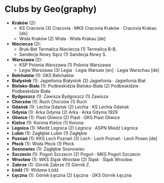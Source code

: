 # Clubs by Geo(graphy)

- **Kraków** (2): 
  - KS Cracovia  (3) Cracovia · MKS Cracovia Kraków · Cracovia Krakau [de]
  - Wisła Kraków  (2) Wisła · Wisła Krakau [de]
- **Nieciecza** (2): 
  - Bruk-Bet Termalica Nieciecza  (1) Termalica B-B.
  - Sandecja Nowy Sącz  (1) Sandecja Nowy S.
- **Warszawa** (2): 
  - KSP Polonia Warszawa  (1) Polonia Warszawa
  - Legia Warszawa  (3) Legia · Legia Warsaw [en] · Legia Warschau [de]
- **Bełchatów** (1): GKS Bełchatów 
- **Białystok** (1): Jagiellonia Białystok  (2) Jagiellonia · Jagiellonia Biał.
- **Bielsko-Biała** (1): Podbeskidzie Bielsko-Biała  (2) Podbeskidzie · Podbeskidzie Biała
- **Bydgoszcz** (1): Zawisza Bydgoszcz  (1) Zawisza
- **Chorzów** (1): Ruch Chorzów  (1) Ruch
- **Gdańsk** (1): Lechia Gdańsk  (2) Lechia · KS Lechia Gdańsk
- **Gdynia** (1): Arka Gdynia  (2) Arka · Arka Gdynia 1929
- **Gliwice** (1): Piast Gliwice  (2) Piast · GKS Piast Gliwice
- **Kielce** (1): Korona Kielce  (1) Korona
- **Legnica** (1): Miedź Legnica  (2) Legnica · ASPN Miedź Legnica
- **Lubin** (1): Zagłębie Lubin  (1) Zagłębie
- **Poznań** (1): KKS Lech Poznań  (3) Lech · Lech Poznań · Lech Posen [de]
- **Płock** (1): Wisła Płock  (1) Płock
- **Sosnowiec** (1): Zagłębie Sosnowiec 
- **Szczecin** (1): Pogoń Szczecin  (2) Pogoń · MKS Pogoń Szczecin
- **Wrocław** (1): WKS Śląsk Wrocław  (2) Śląsk · Śląsk Wrocław
- **Zabrze** (1): Górnik Zabrze  (1) Górnik Z.
- **Łódź** (1): Widzew Łódź 
- **Łęczna** (1): Górnik Łęczna  (2) Łęczna · GKS Górnik Łęczna


